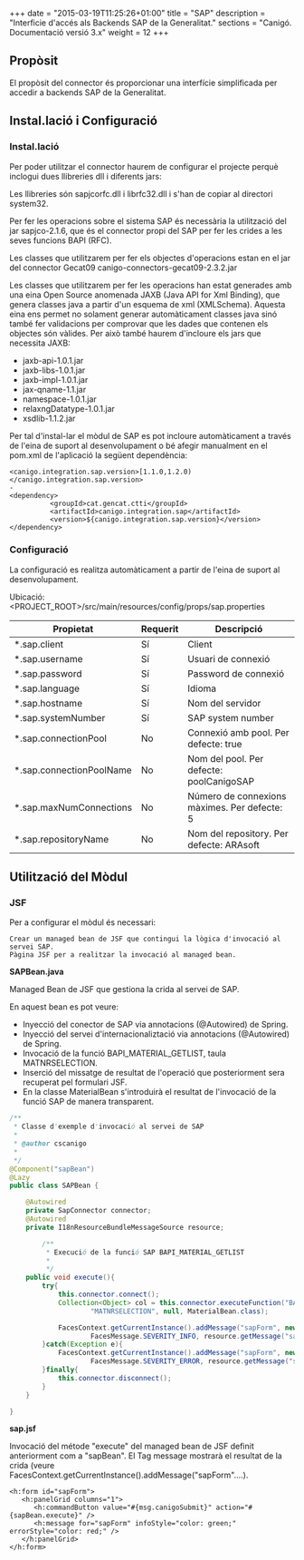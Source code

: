 +++
date        = "2015-03-19T11:25:26+01:00"
title       = "SAP"
description = "Interficie d'accés als Backends SAP de la Generalitat."
sections    = "Canigó. Documentació versió 3.x"
weight      = 12
+++

## Propòsit

El propòsit del connector és proporcionar una interfície simplificada per accedir a backends SAP de la Generalitat.

## Instal.lació i Configuració

### Instal.lació

Per poder utilitzar el connector haurem de configurar el projecte perquè inclogui dues llibreries dll i diferents jars:

Les llibreries són sapjcorfc.dll i librfc32.dll i s'han de copiar al directori system32.

Per fer les operacions sobre el sistema SAP és necessària la utilització del jar sapjco-2.1.6, que és el connector propi del SAP per fer les crides a les seves funcions BAPI (RFC).

Les classes que utilitzarem per fer els objectes d'operacions estan en el jar del connector Gecat09 canigo-connectors-gecat09-2.3.2.jar

Les classes que utilitzarem per fer les operacions han estat generades amb una eina Open Source anomenada JAXB (Java API for Xml Binding), que genera classes java a partir d'un esquema de xml (XMLSchema). Aquesta eina ens permet no solament generar automàticament classes java sinó també fer validacions per comprovar que les dades que contenen els objectes són vàlides. Per això també haurem d'incloure els jars que necessita JAXB:

* jaxb-api-1.0.1.jar
* jaxb-libs-1.0.1.jar
* jaxb-impl-1.0.1.jar
* jax-qname-1.1.jar
* namespace-1.0.1.jar
* relaxngDatatype-1.0.1.jar
* xsdlib-1.1.2.jar

Per tal d'instal-lar el mòdul de SAP es pot incloure automàticament a través de l'eina de suport al desenvolupament o bé afegir manualment en el pom.xml de l'aplicació la següent dependència:

```
<canigo.integration.sap.version>[1.1.0,1.2.0)</canigo.integration.sap.version>
-
<dependency>
          <groupId>cat.gencat.ctti</groupId>
          <artifactId>canigo.integration.sap</artifactId>
          <version>${canigo.integration.sap.version}</version>
</dependency>
```

### Configuració

La configuració es realitza automàticament a partir de l'eina de suport al desenvolupament.

Ubicació: <PROJECT_ROOT>/src/main/resources/config/props/sap.properties

| Propietat                | Requerit     | Descripció
| ------------------------ | ------------ | --------------
| *.sap.client             | Sí           | Client
| *.sap.username           | Sí           | Usuari de connexió
| *.sap.password           | Sí           | Password de connexió
| *.sap.language           | Sí           | Idioma
| *.sap.hostname           | Sí           | Nom del servidor
| *.sap.systemNumber       | Sí           | SAP system number
| *.sap.connectionPool     | No           | Connexió amb pool. Per defecte: true
| *.sap.connectionPoolName | No           | Nom del pool. Per defecte: poolCanigoSAP
| *.sap.maxNumConnections  | No           | Número de connexions màximes. Per defecte: 5
| *.sap.repositoryName     | No           | Nom del repository. Per defecte: ARAsoft

## Utilització del Mòdul

### JSF

Per a configurar el mòdul és necessari:

    Crear un managed bean de JSF que contingui la lògica d'invocació al servei SAP.
    Pàgina JSF per a realitzar la invocació al managed bean.

**SAPBean.java**

Managed Bean de JSF que gestiona la crida al servei de SAP.

En aquest bean es pot veure:

* Inyecció del conector de SAP via annotacions (@Autowired) de Spring.
* Inyecció del servei d'internacionaliztació via annotacions (@Autowired) de Spring.
* Invocació de la funció BAPI_MATERIAL_GETLIST, taula MATNRSELECTION.
* Inserció del missatge de resultat de l'operació que posteriorment sera recuperat pel formulari JSF.
* En la classe MaterialBean s'introduirà el resultat de l'invocació de la funció SAP de manera transparent.

```java
/**
 * Classe d'exemple d'invocació al servei de SAP
 *
 * @author cscanigo
 *
 */
@Component("sapBean")
@Lazy
public class SAPBean {

    @Autowired
    private SapConnector connector;
    @Autowired
    private I18nResourceBundleMessageSource resource;

        /**
         * Execució de la funció SAP BAPI_MATERIAL_GETLIST
         *
         */
    public void execute(){
        try{
            this.connector.connect();
            Collection<Object> col = this.connector.executeFunction("BAPI_MATERIAL_GETLIST",
                    "MATNRSELECTION", null, MaterialBean.class);

            FacesContext.getCurrentInstance().addMessage("sapForm", new FacesMessage(
                    FacesMessage.SEVERITY_INFO, resource.getMessage("sapSuccess") + ": " + col.size(), null));
        }catch(Exception e){
            FacesContext.getCurrentInstance().addMessage("sapForm", new FacesMessage(
                    FacesMessage.SEVERITY_ERROR, resource.getMessage("sapError") + " - " + e.getMessage(), null));
        }finally{
            this.connector.disconnect();
        }
    }

}
```

**sap.jsf**

Invocació del métode "execute" del managed bean de JSF definit anteriorment com a "sapBean". El Tag message mostrarà el resultat de la crida (veure FacesContext.getCurrentInstance().addMessage("sapForm"....).

```
<h:form id="sapForm">
   <h:panelGrid columns="1">
      <h:commandButton value="#{msg.canigoSubmit}" action="#{sapBean.execute}" />
      <h:message for="sapForm" infoStyle="color: green;" errorStyle="color: red;" />
   </h:panelGrid>
</h:form>
```

